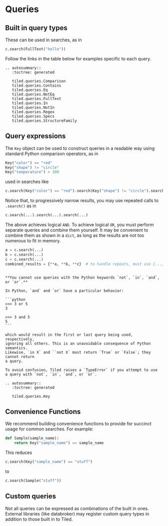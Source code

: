 # Queries

## Built in query types

These can be used in searches, as in

```python
c.search(FullText("hello"))
```

Follow the links in the table below for examples specific to each query.

```{eval-rst}
.. autosummary::
   :toctree: generated

   tiled.queries.Comparison
   tiled.queries.Contains
   tiled.queries.Eq
   tiled.queries.NotEq
   tiled.queries.FullText
   tiled.queries.In
   tiled.queries.NotIn
   tiled.queries.Regex
   tiled.queries.Specs
   tiled.queries.StructureFamily
```

## Query expressions

The `Key` object can be used to construct queries in a readable way using
standard Python comparison operators, as in

```python
Key("color") == "red"
Key("shape") != "circle"
Key("temperature") > 300
```

used in searches like

```python
c.search(Key("color") == "red").search(Key("shape") != "circle").search(Key("temperature") > 300)
```

Notice that, to progressively narrow results, you may use repeated calls to
`.search()` as in

```python
c.search(...).search(...).search(...)
```

The above achieves logical `AND`. To achieve logical `OR`, you must perform
separate queries and combine them yourself. It may be convenient to combine them
as shown in a `dict`, as long as the results are not too numerous to fit in
memory.

```python
a = c.search(...)
b = c.search(...)
c = c.search(...)
combined_results = {**a, **b, **c}  # to handle repeats, must use {...} syntax not dict(...)
```

````{warning}

**You cannot use queries with the Python keywords `not`, `in`, `and`, or `or`.**

In Python, `and` and `or` have a particular behavior:

```python
>>> 3 or 5
3

>>> 3 and 5
5
```

which would result in the first or last query being used, respectively,
ignoring all others. This is an unavoidable consequence of Python semantics.
Likewise, `in X` and ``not X` must return `True` or `False`; they cannot return
a query.

To avoid confusion, Tiled raises a `TypeError` if you attempt to use
a query with `not`, `in`, `and`, or `or`.

````


```{eval-rst}
.. autosummary::
   :toctree: generated

   tiled.queries.Key
```

## Convenience Functions

We recommend building convenience functions to provide for succinct usage for
common searches. For example:

```py
def Sample(sample_name):
    return Key("sample_name") == sample_name
```

This reduces

```py
c.search(Key("sample_name") == "stuff")
```

to

```py
c.search(Sample("stuff"))
```

##  Custom queries

Not all queries can be expressed as combinations of the built in ones.
External libraries (like databroker) may register custom query types
in addition to those built in to Tiled.

